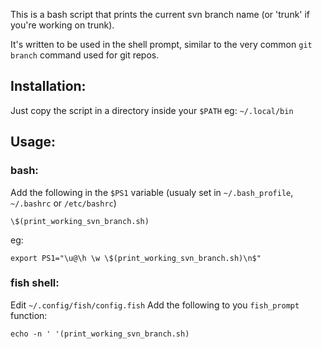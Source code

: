 This is a bash script that prints the current svn branch name (or 'trunk' if you're working on trunk).

It's written to be used in the shell prompt, similar to the very common `git branch` command used for git repos.

## Installation:
Just copy the script in a directory inside your `$PATH` eg: `~/.local/bin`

## Usage:

### bash:
Add the following in the `$PS1` variable (usualy set in `~/.bash_profile`, `~/.bashrc` or `/etc/bashrc`)
```
\$(print_working_svn_branch.sh)
```
eg:
```
export PS1="\u@\h \w \$(print_working_svn_branch.sh)\n$"
```

### fish shell:
Edit `~/.config/fish/config.fish`
Add the following to you `fish_prompt` function:
```
echo -n ' '(print_working_svn_branch.sh)
```
